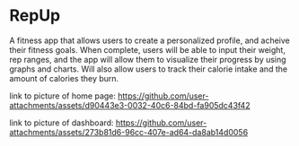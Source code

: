 # RepUp
A fitness app that allows users to create a personalized profile, and acheive their fitness goals.  When complete, users will be able to input their weight, rep ranges, and the app will allow them to visualize their progress by using graphs and charts.  Will also allow users to track their calorie intake and the amount of calories they burn. 

link to picture of home page: https://github.com/user-attachments/assets/d90443e3-0032-40c6-84bd-fa905dc43f42

link to picture of dashboard: https://github.com/user-attachments/assets/273b81d6-96cc-407e-ad64-da8ab14d0056
